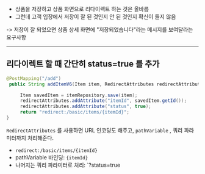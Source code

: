- 상품을 저장하고 상품 화면으로 리다이렉트 하는 것은 올바름
- 그런데 고객 입장에서 저장이 잘 된 것인지 안 된 것인지 확신이 들지 않음

-> 저장이 잘 되었으면 상품 상세 화면에 "저장되었습니다"라는 메시지를 보여달라는 요구사항

***
##  리다이렉트 할 때 간단히 status=true 를 추가

```java
@PostMapping("/add")
 public String addItemV6(Item item, RedirectAttributes redirectAttributes) {

     Item savedItem = itemRepository.save(item);
     redirectAttributes.addAttribute("itemId", savedItem.getId());
     redirectAttributes.addAttribute("status", true);
     return "redirect:/basic/items/{itemId}";
}
```

`RedirectAttributes` 를 사용하면 URL 인코딩도 해주고, `pathVariable` , 쿼리 파라미터까지 처리해준다.

- `redirect:/basic/items/{itemId}`
- pathVariable 바인딩: `{itemId}`
- 나머지는 쿼리 파라미터로 처리: `?status=true